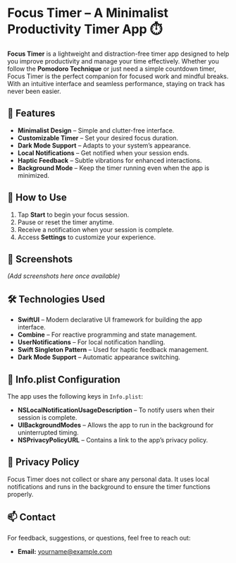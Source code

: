 # Focus Timer – A Minimalist Productivity Timer App ⏱️

**Focus Timer** is a lightweight and distraction-free timer app designed to help you improve productivity and manage your time effectively. Whether you follow the **Pomodoro Technique** or just need a simple countdown timer, Focus Timer is the perfect companion for focused work and mindful breaks. With an intuitive interface and seamless performance, staying on track has never been easier.

## 🚀 Features
- **Minimalist Design** – Simple and clutter-free interface.
- **Customizable Timer** – Set your desired focus duration.
- **Dark Mode Support** – Adapts to your system’s appearance.
- **Local Notifications** – Get notified when your session ends.
- **Haptic Feedback** – Subtle vibrations for enhanced interactions.
- **Background Mode** – Keep the timer running even when the app is minimized.

## 🔧 How to Use
1. Tap **Start** to begin your focus session.
2. Pause or reset the timer anytime.
3. Receive a notification when your session is complete.
4. Access **Settings** to customize your experience.

## 📱 Screenshots
*(Add screenshots here once available)*

## 🛠️ Technologies Used
- **SwiftUI** – Modern declarative UI framework for building the app interface.
- **Combine** – For reactive programming and state management.
- **UserNotifications** – For local notification handling.
- **Swift Singleton Pattern** – Used for haptic feedback management.
- **Dark Mode Support** – Automatic appearance switching.

## 📝 Info.plist Configuration
The app uses the following keys in `Info.plist`:
- **NSLocalNotificationUsageDescription** – To notify users when their session is complete.
- **UIBackgroundModes** – Allows the app to run in the background for uninterrupted timing.
- **NSPrivacyPolicyURL** – Contains a link to the app’s privacy policy.

## 📄 Privacy Policy
Focus Timer does not collect or share any personal data. It uses local notifications and runs in the background to ensure the timer functions properly.

## 📫 Contact
For feedback, suggestions, or questions, feel free to reach out:
- **Email:** yourname@example.com

